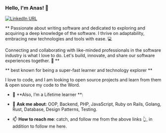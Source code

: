 ### Hello, I'm Anas! 👋



[![LinkedIn URL](https://img.shields.io/static/v1?color=red&label=linkedin&logo=linkedin&logoColor=white&style=for-the-badge&message=Connect)](https://www.linkedin.com/in/anas-khafagy/)


** Passionate about writing software and dedicated to exploring and acquiring a deep knowledge of the software. I thrive on adaptability, embracing new technologies and tools with ease. 💻

Connecting and collaborating with like-minded professionals in the software industry is what I love to do. Let's build, innovate, and share our software experiences together. 🚀 **  

** best known for being a super-fast learner and technology explorer **


I love to code, and I am looking to open source projects and learn from them & open source my code to the Word.



- 🔭 **Also, I’m a Lifetime learner **:

- 💬 **Ask me about**: OOP, Backend, PHP, JavaScript, Ruby on Rails, Golang, Rust, Database, Design Patterns, Testing.

- 📫 **How to reach me**: catch, and follow me from the above links 👆, in addition to follow me here.

